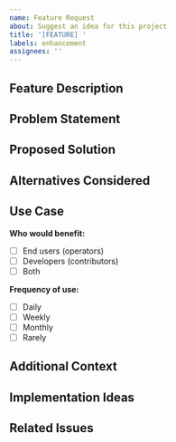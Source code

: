 ```yaml
---
name: Feature Request
about: Suggest an idea for this project
title: '[FEATURE] '
labels: enhancement
assignees: ''
---
```


## Feature Description

<!-- A clear and concise description of the feature you'd like -->

## Problem Statement

<!-- Is your feature request related to a problem? Please describe -->
<!-- Example: I'm always frustrated when [...] -->

## Proposed Solution

<!-- Describe the solution you'd like -->

## Alternatives Considered

<!-- Describe alternatives you've considered -->

## Use Case

<!-- Describe your use case for this feature -->

**Who would benefit:**
- [ ] End users (operators)
- [ ] Developers (contributors)
- [ ] Both

**Frequency of use:**
- [ ] Daily
- [ ] Weekly
- [ ] Monthly
- [ ] Rarely

## Additional Context

<!-- Add any other context or screenshots about the feature request here -->

## Implementation Ideas

<!-- Optional: If you have ideas on how to implement this feature -->

## Related Issues

<!-- Link to related issues or PRs -->
